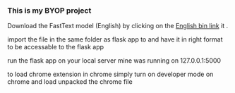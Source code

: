 <h3>This is my BYOP project</h3>
<p>Download the FastText model (English) by clicking on the <a href="https://fasttext.cc/docs/en/crawl-vectors.html">English bin link</a> it .</p>
<p> import the file in the same folder as flask app to and have it in right format to be accessable to the flask app</p>
<p> run the flask app on your local server mine was running on 127.0.0.1:5000 </p>
<p> to load chrome extension in chrome simply turn on developer mode on chrome and load unpacked the chrome file</p>
